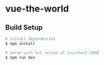 # vue-the-world

## Build Setup

```bash
# install dependencies
$ npm install

# serve with hot reload at localhost:3000
$ npm run dev
```
